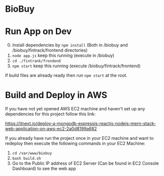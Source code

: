 # BioBuy

# Run App on Dev

0. Install dependencies by `npm install` (Both in /biobuy and /biobuy/fintrack/frontend directories)
1. `node app.js` keep this running (execute in /biobuy)
2. `cd ./fintrank/frondend`
3. `npm start` keep this running (execute /biobuy/fintrack/frontend)

If build files are already ready then run `npm start` at the root.

# Build and Deploy in AWS
If you have not yet opened AWS EC2 machine and haven't set up any dependencies for this project follow this link:

https://itnext.io/deploy-a-mongodb-expressjs-reactjs-nodejs-mern-stack-web-application-on-aws-ec2-2a0d8199a682

If you already have run the project once in your EC2 machine and want to redeploy then execute the following commands in your EC2 Machine:

1. `cd /var/www/biobuy`
2. `bash build.sh`
3. Go to the Public IP address of EC2 Server (Can be found in EC2 Console Dashboard) to see the web app

